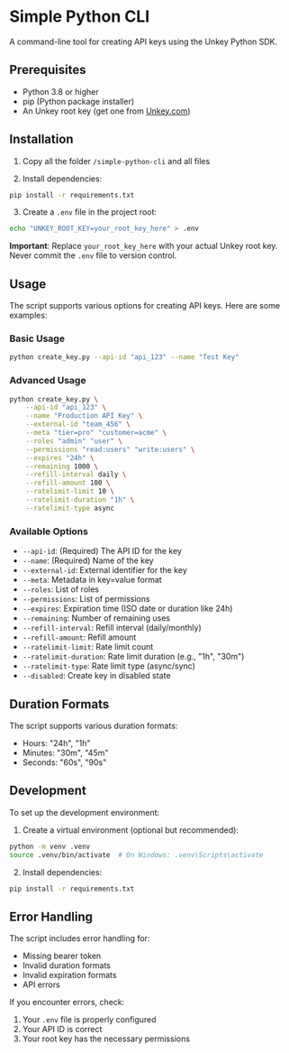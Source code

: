 # Simple Python CLI

A command-line tool for creating API keys using the Unkey Python SDK.

## Prerequisites

- Python 3.8 or higher
- pip (Python package installer)
- An Unkey root key (get one from [Unkey.com](https://unkey.com))

## Installation

1. Copy all the folder `/simple-python-cli` and all files

2. Install dependencies:
```bash
pip install -r requirements.txt
```

3. Create a `.env` file in the project root:
```bash
echo "UNKEY_ROOT_KEY=your_root_key_here" > .env
```

**Important**: Replace `your_root_key_here` with your actual Unkey root key. Never commit the `.env` file to version control.

## Usage

The script supports various options for creating API keys. Here are some examples:

### Basic Usage
```bash
python create_key.py --api-id "api_123" --name "Test Key"
```

### Advanced Usage
```bash
python create_key.py \
    --api-id "api_123" \
    --name "Production API Key" \
    --external-id "team_456" \
    --meta "tier=pro" "customer=acme" \
    --roles "admin" "user" \
    --permissions "read:users" "write:users" \
    --expires "24h" \
    --remaining 1000 \
    --refill-interval daily \
    --refill-amount 100 \
    --ratelimit-limit 10 \
    --ratelimit-duration "1h" \
    --ratelimit-type async
```

### Available Options

- `--api-id`: (Required) The API ID for the key
- `--name`: (Required) Name of the key
- `--external-id`: External identifier for the key
- `--meta`: Metadata in key=value format
- `--roles`: List of roles
- `--permissions`: List of permissions
- `--expires`: Expiration time (ISO date or duration like 24h)
- `--remaining`: Number of remaining uses
- `--refill-interval`: Refill interval (daily/monthly)
- `--refill-amount`: Refill amount
- `--ratelimit-limit`: Rate limit count
- `--ratelimit-duration`: Rate limit duration (e.g., "1h", "30m")
- `--ratelimit-type`: Rate limit type (async/sync)
- `--disabled`: Create key in disabled state

## Duration Formats

The script supports various duration formats:
- Hours: "24h", "1h"
- Minutes: "30m", "45m"
- Seconds: "60s", "90s"

## Development

To set up the development environment:

1. Create a virtual environment (optional but recommended):
```bash
python -m venv .venv
source .venv/bin/activate  # On Windows: .venv\Scripts\activate
```

2. Install dependencies:
```bash
pip install -r requirements.txt 
```

## Error Handling

The script includes error handling for:
- Missing bearer token
- Invalid duration formats
- Invalid expiration formats
- API errors

If you encounter errors, check:
1. Your `.env` file is properly configured
2. Your API ID is correct
3. Your root key has the necessary permissions